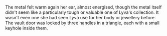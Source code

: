 The metal felt warm again her ear, almost energised, though the metal itself didn't seem like a particularly tough or valuable one of Lyva's collection. It wasn't even one she had seen Lyva use for her body or jewellery before. The vault door was locked by three handles in a triangle, each with a small keyhole inside them.